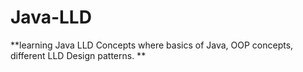 ﻿# Java-LLD
**learning Java LLD Concepts where basics of Java, OOP concepts, different LLD Design patterns. **

